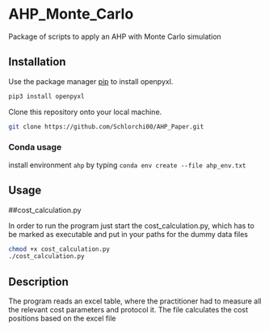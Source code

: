 # AHP_Monte_Carlo

Package of scripts to apply an AHP with Monte Carlo simulation

## Installation

Use the package manager [pip](https://pip.pypa.io/en/stable/) to install openpyxl.

```bash
pip3 install openpyxl
```

Clone this repository onto your local machine.

```bash
git clone https://github.com/Schlorchi00/AHP_Paper.git
```

### Conda usage
install environment `ahp` by typing `conda env create --file ahp_env.txt`

## Usage

##cost_calculation.py

In order to run the program just start the cost_calculation.py, which has to be marked as executable and put in your paths for the dummy data files

```bash
chmod +x cost_calculation.py
./cost_calculation.py
```



## Description

The program reads an excel table, where the practitioner had to measure all the relevant cost parameters and protocol it. The file calculates the cost positions based on the excel file
